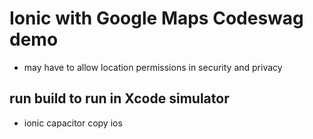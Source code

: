# Ionic with Google Maps Codeswag demo

- may have to allow location permissions in security and privacy

## run build to run in Xcode simulator

- ionic capacitor copy ios
